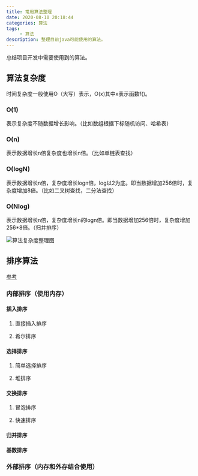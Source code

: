 ```yaml
---
title: 常用算法整理
date: 2020-08-10 20:18:44
categories: 算法
tags:
     - 算法
description: 整理目前java可能使用的算法。
---
```


总结项目开发中需要使用到的算法。

## 算法复杂度
时间复杂度一般使用O（大写）表示，O(x)其中x表示函数f()。

### O(1)
表示复杂度不随数据增长影响。（比如数组根据下标随机访问、哈希表）

### O(n)
表示数据增长n倍复杂度也增长n倍。（比如单链表查找）

### O(logN)
表示数据增长n倍，复杂度增长logn倍，log以2为底。即当数据增加256倍时，复杂度增加8倍。（比如二叉树查找，二分法查找）

### O(Nlog)
表示数据增长n倍，复杂度增长n的logn倍。即当数据增加256倍时，复杂度增加256*8倍。（归并排序）

![算法复杂度整理图](算法复杂度.png)

## 排序算法
[参考](https://www.cnblogs.com/guoyaohua/p/8600214.html)

### 内部排序（使用内存）

#### 插入排序
1. 直接插入排序

2. 希尔排序

#### 选择排序
1. 简单选择排序

2. 堆排序

#### 交换排序
1. 冒泡排序

2. 快速排序

#### 归并排序

#### 基数排序

### 外部排序（内存和外存结合使用）



